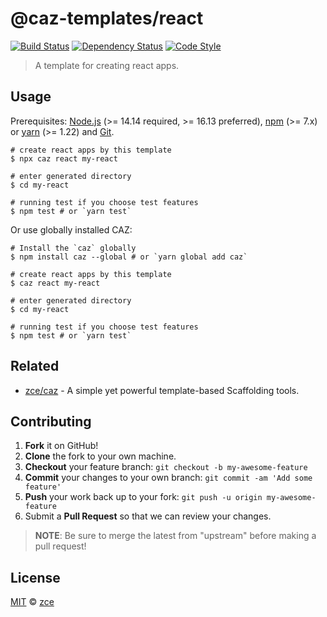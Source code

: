# @caz-templates/react

[![Build Status][travis-img]][travis-url]
[![Dependency Status][dependency-img]][dependency-url]
[![Code Style][style-img]][style-url]

> A template for creating react apps.

## Usage

Prerequisites: [Node.js](https://nodejs.org) (>= 14.14 required, >= 16.13 preferred), [npm](https://www.npmjs.com) (>= 7.x) or [yarn](https://yarnpkg.com) (>= 1.22) and [Git](https://git-scm.com).

```shell
# create react apps by this template
$ npx caz react my-react

# enter generated directory
$ cd my-react

# running test if you choose test features
$ npm test # or `yarn test`
```

Or use globally installed CAZ:

```shell
# Install the `caz` globally
$ npm install caz --global # or `yarn global add caz`

# create react apps by this template
$ caz react my-react

# enter generated directory
$ cd my-react

# running test if you choose test features
$ npm test # or `yarn test`
```

## Related

- [zce/caz](https://github.com/zce/caz) - A simple yet powerful template-based Scaffolding tools.

## Contributing

1. **Fork** it on GitHub!
2. **Clone** the fork to your own machine.
3. **Checkout** your feature branch: `git checkout -b my-awesome-feature`
4. **Commit** your changes to your own branch: `git commit -am 'Add some feature'`
5. **Push** your work back up to your fork: `git push -u origin my-awesome-feature`
6. Submit a **Pull Request** so that we can review your changes.

> **NOTE**: Be sure to merge the latest from "upstream" before making a pull request!

## License

[MIT](LICENSE) &copy; [zce](https://zce.me)



[travis-img]: https://img.shields.io/travis/com/caz-templates/react
[travis-url]: https://travis-ci.com/caz-templates/react
[dependency-img]: https://img.shields.io/librariesio/github/caz-templates/react
[dependency-url]: https://github.com/caz-templates/react
[style-img]: https://img.shields.io/badge/code_style-standard-brightgreen
[style-url]: https://standardjs.com

